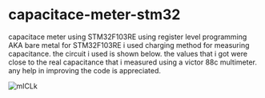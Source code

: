 # capacitace-meter-stm32
capacitace meter using STM32F103RE using register level programming AKA bare metal for STM32F103RE 
i used charging method for measuring capacitance. 
the circuit i used is shown below.
the values that i got were close to the real capacitance that i measured using a victor 88c multimeter. any help in improving the code is appreciated.

![mICLk](https://user-images.githubusercontent.com/104976455/174648902-e43dfe97-69bb-4bc1-86dd-8257344291fb.png)
